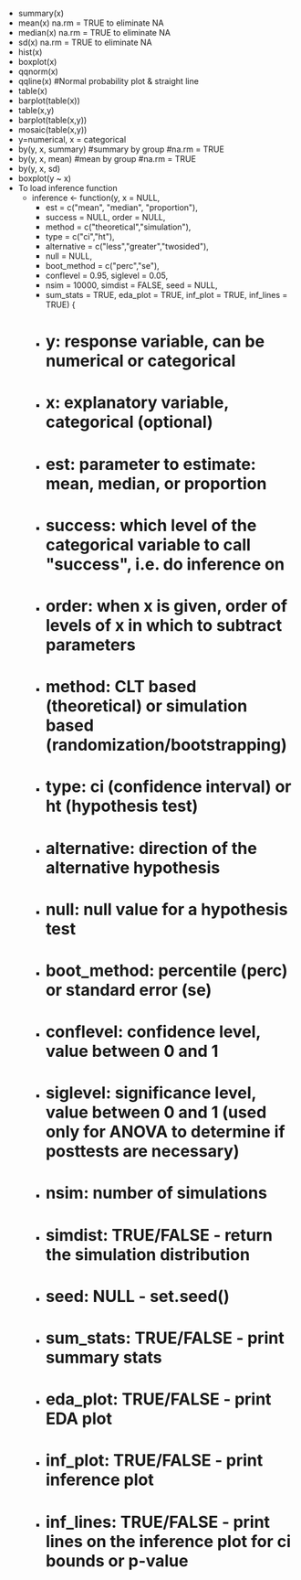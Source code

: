 - summary(x)
- mean(x) na.rm = TRUE to eliminate NA
- median(x) na.rm = TRUE to eliminate NA
- sd(x) na.rm = TRUE to eliminate NA
- hist(x)
- boxplot(x)
- qqnorm(x)
- qqline(x) #Normal probability plot & straight line
- table(x)
- barplot(table(x))
- table(x,y)
- barplot(table(x,y))
- mosaic(table(x,y))
- y=numerical, x = categorical
- by(y, x, summary) #summary by group #na.rm = TRUE
- by(y, x, mean) #mean by group #na.rm = TRUE 
- by(y, x, sd)
- boxplot(y ~ x)
- To load inference function
    - inference <- function(y, x = NULL, 
        - est = c("mean", "median", "proportion"), 
        - success = NULL, order = NULL, 
        - method = c("theoretical","simulation"),
        - type = c("ci","ht"), 
        - alternative = c("less","greater","twosided"), 
        - null = NULL, 
        - boot_method = c("perc","se"),
        - conflevel = 0.95, siglevel = 0.05,
        - nsim = 10000, simdist = FALSE, seed = NULL,
        - sum_stats = TRUE, eda_plot = TRUE, inf_plot = TRUE, inf_lines = TRUE) {
        - # y: response variable, can be numerical or categorical
        - # x: explanatory variable, categorical (optional)
        - # est: parameter to estimate: mean, median, or proportion
        - # success: which level of the categorical variable to call "success", i.e. do inference on
        - # order: when x is given, order of levels of x in which to subtract parameters
        - # method: CLT based (theoretical) or simulation based (randomization/bootstrapping)
        - # type: ci (confidence interval) or ht (hypothesis test)
        - # alternative: direction of the alternative hypothesis
        - # null: null value for a hypothesis test
        - # boot_method: percentile (perc) or standard error (se)
        - # conflevel: confidence level, value between 0 and 1
        - # siglevel: significance level, value between 0 and 1 (used only for ANOVA to determine if posttests are necessary)
        - # nsim: number of simulations
        - # simdist: TRUE/FALSE - return the simulation distribution
        - # seed: NULL - set.seed()
        - # sum_stats: TRUE/FALSE - print summary stats
        - # eda_plot: TRUE/FALSE - print EDA plot 
        - # inf_plot: TRUE/FALSE - print inference plot 
        - # inf_lines: TRUE/FALSE - print lines on the inference plot for ci bounds or p-value
